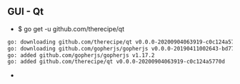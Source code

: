 ## GUI - Qt
- $ go get -u github.com/therecipe/qt
```bash
go: downloading github.com/therecipe/qt v0.0.0-20200904063919-c0c124a5770d
go: downloading github.com/gopherjs/gopherjs v0.0.0-20190411002643-bd77b112433e
go: added github.com/gopherjs/gopherjs v1.17.2
go: added github.com/therecipe/qt v0.0.0-20200904063919-c0c124a5770d

```
- 